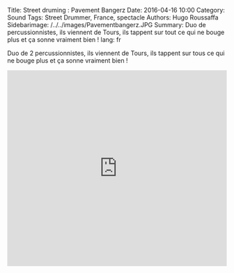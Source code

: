 Title: Street druming : Pavement Bangerz
Date: 2016-04-16 10:00
Category: Sound
Tags: Street Drummer, France, spectacle
Authors: Hugo Roussaffa
Sidebarimage: /../../images/Pavementbangerz.JPG
Summary: Duo de percussionnistes, ils viennent de Tours, ils tappent sur tout ce qui ne bouge plus et ça sonne vraiment bien !
lang: fr

Duo de 2 percussionnistes, ils viennent de Tours, ils tappent sur tous ce qui ne bouge plus et ça sonne vraiment bien !

<iframe width="100%" height="450" scrolling="no" frameborder="no" src="https://w.soundcloud.com/player/?url=https%3A//api.soundcloud.com/playlists/220170799&amp;auto_play=false&amp;hide_related=false&amp;show_comments=true&amp;show_user=true&amp;show_reposts=false&amp;visual=true"></iframe>
